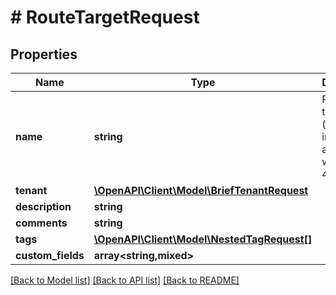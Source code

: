 # # RouteTargetRequest

## Properties

Name | Type | Description | Notes
------------ | ------------- | ------------- | -------------
**name** | **string** | Route target value (formatted in accordance with RFC 4360) |
**tenant** | [**\OpenAPI\Client\Model\BriefTenantRequest**](BriefTenantRequest.md) |  | [optional]
**description** | **string** |  | [optional]
**comments** | **string** |  | [optional]
**tags** | [**\OpenAPI\Client\Model\NestedTagRequest[]**](NestedTagRequest.md) |  | [optional]
**custom_fields** | **array<string,mixed>** |  | [optional]

[[Back to Model list]](../../README.md#models) [[Back to API list]](../../README.md#endpoints) [[Back to README]](../../README.md)
